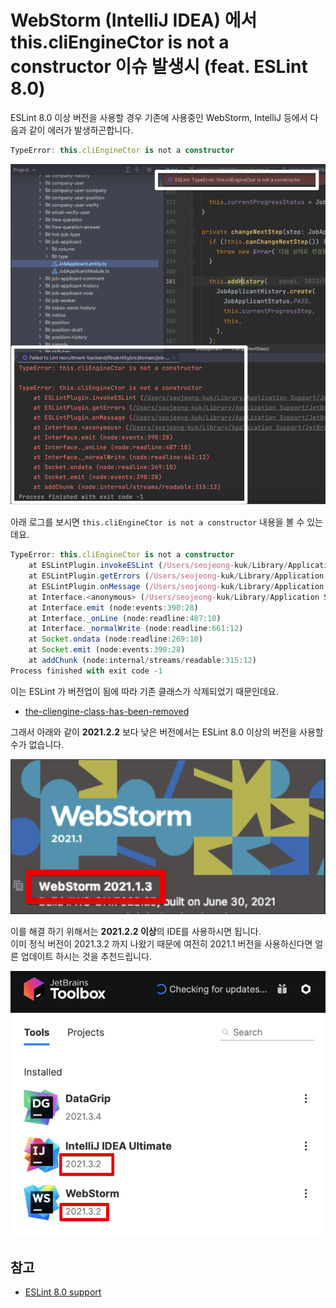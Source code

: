 # WebStorm (IntelliJ IDEA) 에서 this.cliEngineCtor is not a constructor 이슈 발생시 (feat. ESLint 8.0)

ESLint 8.0 이상 버전을 사용할 경우 기존에 사용중인 WebStorm, IntelliJ 등에서 다음과 같이 에러가 발생하곤합니다.

```ts
TypeError: this.cliEngineCtor is not a constructor
```

![1](./images/1.png)

아래 로그를 보시면 `this.cliEngineCtor is not a constructor` 내용을 볼 수 있는데요. 

```ts
TypeError: this.cliEngineCtor is not a constructor
    at ESLintPlugin.invokeESLint (/Users/seojeong-kuk/Library/Application Support/JetBrains/Toolbox/apps/WebStorm/ch-0/211.7628.25/WebStorm.app/Contents/plugins/JavaScriptLanguage/languageService/eslint/bin/eslint-plugin.js:103:25)
    at ESLintPlugin.getErrors (/Users/seojeong-kuk/Library/Application Support/JetBrains/Toolbox/apps/WebStorm/ch-0/211.7628.25/WebStorm.app/Contents/plugins/JavaScriptLanguage/languageService/eslint/bin/eslint-plugin.js:82:21)
    at ESLintPlugin.onMessage (/Users/seojeong-kuk/Library/Application Support/JetBrains/Toolbox/apps/WebStorm/ch-0/211.7628.25/WebStorm.app/Contents/plugins/JavaScriptLanguage/languageService/eslint/bin/eslint-plugin.js:56:64)
    at Interface.<anonymous> (/Users/seojeong-kuk/Library/Application Support/JetBrains/Toolbox/apps/WebStorm/ch-0/211.7628.25/WebStorm.app/Contents/plugins/JavaScriptLanguage/jsLanguageServicesImpl/js-language-service.js:105:39)
    at Interface.emit (node:events:390:28)
    at Interface._onLine (node:readline:487:10)
    at Interface._normalWrite (node:readline:661:12)
    at Socket.ondata (node:readline:269:10)
    at Socket.emit (node:events:390:28)
    at addChunk (node:internal/streams/readable:315:12)
Process finished with exit code -1
```

이는 ESLint 가 버전업이 됨에 따라 기존 클래스가 삭제되었기 때문인데요.

* [the-cliengine-class-has-been-removed](https://eslint.org/docs/user-guide/migrating-to-8.0.0#-the-cliengine-class-has-been-removed)

그래서 아래와 같이 **2021.2.2** 보다 낮은 버전에서는 ESLint 8.0 이상의 버전을 사용할 수가 없습니다.

![2](./images/2.png)

이를 해결 하기 위해서는 **2021.2.2 이상**의 IDE를 사용하시면 됩니다.  
이미 정식 버전이 2021.3.2 까지 나왔기 때문에 여전히 2021.1 버전을 사용하신다면 얼른 업데이트 하시는 것을 추천드립니다.

![3](./images/3.png)

## 참고

* [ESLint 8.0 support](https://youtrack.jetbrains.com/issue/WEB-52236)